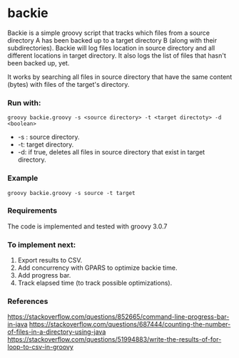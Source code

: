 
# backie
 Backie is a simple groovy script that tracks which files from a source directory A has been backed up to a target directory B (along with their subdirectories). Backie will log files location in source directory and all different locations in target directory. It also logs the list of files that hasn't been backed up, yet. 

It works by searching all files in source directory that have the same content (bytes) with files of the target's directory.
 
 ### Run with:

    groovy backie.groovy -s <source directory> -t <target directoty> -d <boolean>
    
- -s : source directory. 
- -t: target directory.
- -d: if true, deletes all files in source directory that exist in target directory.

### Example

    groovy backie.groovy -s source -t target

### Requirements
The code is implemented and tested with groovy 3.0.7

### To implement next:
1. Export results to CSV.
2. Add concurrency with GPARS to optimize backie time.
3. Add progress bar.
4. Track elapsed time (to track possible optimizations).

### References
https://stackoverflow.com/questions/852665/command-line-progress-bar-in-java
https://stackoverflow.com/questions/687444/counting-the-number-of-files-in-a-directory-using-java
https://stackoverflow.com/questions/51994883/write-the-results-of-for-loop-to-csv-in-groovy
